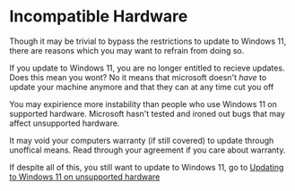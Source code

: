 # Incompatible Hardware
Though it may be trivial to bypass the restrictions to update to Windows 11, there are reasons which you may want to refrain from doing so.

If you update to Windows 11, you are no longer entitled to recieve updates. 
Does this mean you wont? No it means that microsoft doesn't *have* to update your machine anymore and that they can at any time cut you off

You may expirience more instability than people who use Windows 11 on supported hardware. 
Microsoft hasn't tested and ironed out bugs that may affect unsupported hardware.

It may void your computers warranty (if still covered) to update through unoffical means. Read through your agreement if you care about warranty.

If despite all of this, you still want to update to Windows 11, go to [Updating to Windows 11 on unsupported hardware](/issues/incompatible-hardware.md)

